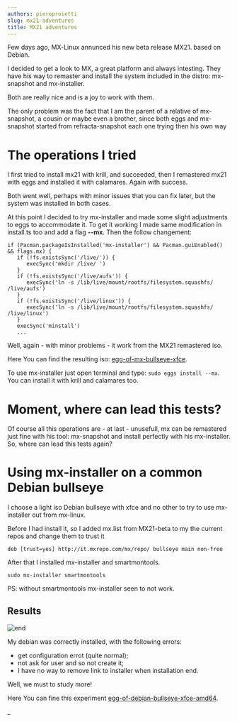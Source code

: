 ```yaml
---
authors: pieroproietti
slug: mx21-adventures
title: MX21 adventures
---
```


Few days ago, MX-Linux annunced his new beta release MX21. based on Debian.

I decided to get a look to MX, a great platform and always intesting. They have his way to remaster and install the system included in the distro: mx-snapshot and mx-installer. 

Both are really nice and is a joy to work with them. 

The only problem was the fact that I am the parent of a relative of mx-snapshot, a cousin or maybe even a brother, since both eggs and mx-snapshot started from refracta-snapshot each one trying then his own way

# The operations I tried

I first tried to install mx21 with krill, and succeeded, then I remastered mx21 with eggs and installed it with calamares. Again with success.

Both went well, perhaps with minor issues that you can fix later, but the system was installed in both cases.

At this point I decided to try mx-installer and made some slight adjustments to eggs to accommodate it. To get it working I made same modification in install.ts too and add a flag **--mx**. Then the follow changement:

```
if (Pacman.packageIsInstalled('mx-installer') && Pacman.guiEnabled() && flags.mx) {
   if (!fs.existsSync('/live/')) {
      execSync('mkdir /live/ ')
   }
   if (!fs.existsSync('/live/aufs')) {
      execSync('ln -s /lib/live/mount/rootfs/filesystem.squashfs/ /live/aufs')
   }
   if (!fs.existsSync('/live/linux')) {
      execSync('ln -s /lib/live/mount/rootfs/filesystem.squashfs/ /live/linux')
   }
   execSync('minstall')
   ...
```

Well, again - with minor problems - it work from the MX21 remastered iso.

Here You can find the resulting iso: [egg-of-mx-bullseye-xfce](https://sourceforge.net/projects/penguins-eggs/files/iso/MX/).


To use mx-installer just open terminal and type: ```sudo eggs install --mx```. You can install it with krill and calamares too.

# Moment, where can lead this tests?

Of course all this operations are - at last - unusefull, mx can be remastered just fine with his tool: mx-snapshot and install perfectly with his mx-installer. So, where can lead this tests again?

# Using mx-installer on a common Debian bullseye

I choose a light iso Debian bullseye with xfce and no other to try to use mx-installer out from mx-linux.

Before I had install it, so I added mx.list from MX21-beta to my the current repos and change them to trust it

```
deb [trust=yes] http://it.mxrepo.com/mx/repo/ bullseye main non-free
```

After that I installed mx-installer and  smartmontools.

```
sudo mx-installer smartmontools
```

PS: without smartmontools mx-installer seen to not work.

## Results

![end](/images/mx-installer-end.png)

My debian was correctly installed, with the following errors:
* get configuration errot (quite normal);
* not ask for user and so not create it;
* I have no way to remove link to installer when installation end.

Well, we must to study more!

Here You can fine this experiment [egg-of-debian-bullseye-xfce-amd64](https://sourceforge.net/projects/penguins-eggs/files/iso/MX/).

_









